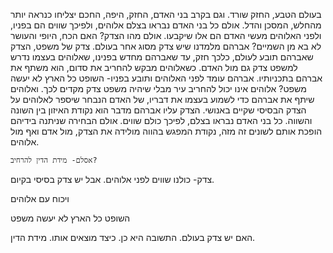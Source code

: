 

בעולם הטבע, החזק שורד. וגם בקרב בני האדם, החזק, היפה, החכם יצליחו כנראה יותר מהחלש, המסכן והדל. אולם כל בני האדם נבראו בצלם אלוהים, ולפיכך שווים הם בפניו, ולפני האלוהים מעשי האדם הם אלו שיקבעו.
אולם מהו הצדק? האם הכח, היופי והעושר לא בא מן השמיים?
אברהם מלמדנו שיש צדק מסוג אחר בעולם. צדק של משפט, הצדק שאברהם תובע לעולם, כלכך חזק, עד שאברהם מחדש בפנינו, שאלוהים בעצמו נדרש למשפט צדק גם מול האדם.
כשאלוהים מבקש להחריב את סדום, הוא משתף את אברהם בתכניותיו. אברהם עומד לפני האלוהים ותובע בפניו- השופט כל הארץ לא יעשה משפט?
אלוהים אינו יכול להחריב עיר מבלי שיהיה משפט צדק מקדים לכך. ואלוהים שיתף את אברהם כדי לשמוע בעצמו את דבריו, של האדם הנבחר שיספר לאלוהים על הצדק הבסיסי שקיים באנושי.
הצדק עליו אברהם מדבר הוא נקודת האיזון בין השונה והשווה. כל בני האדם נבראו בצלם, לפיכך כולם שווים. אולם הבחירה שניתנה בידיהם הופכת אותם לשונים זה מזה, נקודת המפגש בהווה מולידה את הצדק, מול אדם ואף מול אלוהים.

	אסלם- מידת הדין להרחיב?
	

צדק-
כולנו שווים לפני אלוהים.
אבל יש צדק בסיסי בקיום.

ויכוח עם אלוהים

השופט כל הארץ לא יעשה משפט


האם יש צדק בעולם. התשובה היא כן.
כיצד מוצאים אותו.
מידת הדין. 